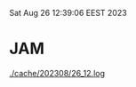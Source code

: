 Sat Aug 26 12:39:06 EEST 2023
# JAM
<a href='./cache/202308/26_12.log'>./cache/202308/26_12.log</a>
